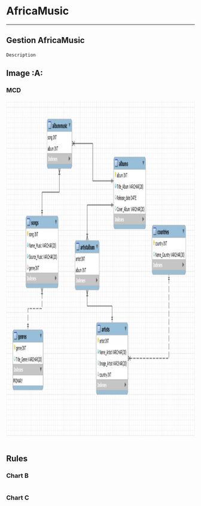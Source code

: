 # AfricaMusic

---
 Gestion AfricaMusic
---
```{r setup, include=FALSE}
Description
```
Image :A:
--------------------------------------------------
### MCD
<img src="MCD.JPG" witdth="900" height="900"></img>
```{r}
```
Rules
--------------------------------------------------
### Chart B
```{r}

```
### Chart C
```{r}
```


